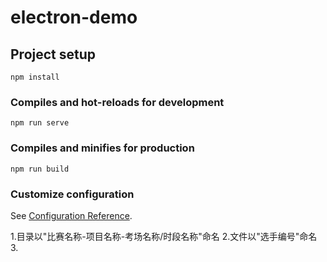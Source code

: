 # electron-demo

## Project setup
```
npm install
```

### Compiles and hot-reloads for development
```
npm run serve
```

### Compiles and minifies for production
```
npm run build
```

### Customize configuration
See [Configuration Reference](https://cli.vuejs.org/config/).




1.目录以"比赛名称-项目名称-考场名称/时段名称"命名
2.文件以"选手编号"命名
3.





